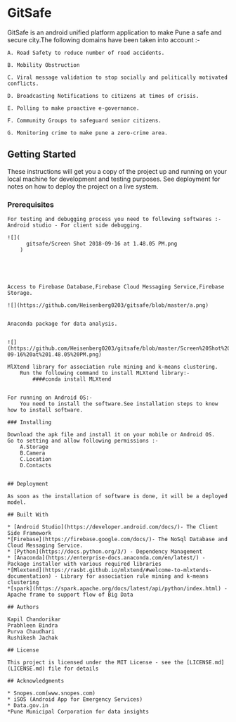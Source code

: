 # GitSafe
GitSafe is an android unified platform application to make Pune a safe and secure city.The following domains have been taken into account :-

	A. Road Safety to reduce number of road accidents.
	
	B. Mobility Obstruction 
	
	C. Viral message validation to stop socially and politically motivated conflicts.
	
	D. Broadcasting Notifications to citizens at times of crisis.
	
	E. Polling to make proactive e-governance.
	
	F. Community Groups to safeguard senior citizens.
	
	G. Monitoring crime to make pune a zero-crime area.
	
	
## Getting Started

These instructions will get you a copy of the project up and running on your local machine for development and testing purposes. See deployment for notes on how to deploy the project on a live system.

### Prerequisites
```
For testing and debugging process you need to following softwares :-
Android studio - For client side debugging.

![](
      gitsafe/Screen Shot 2018-09-16 at 1.48.05 PM.png
    )





Access to Firebase Database,Firebase Cloud Messaging Service,Firebase Storage.

![](https://github.com/Heisenberg0203/gitsafe/blob/master/a.png)


Anaconda package for data analysis.


![](https://github.com/Heisenberg0203/gitsafe/blob/master/Screen%20Shot%202018-09-16%20at%201.48.05%20PM.png)

MlXtend library for association rule mining and k-means clustering.
	Run the following command to install MLXtend library:-
		####conda install MLXtend


For running on Android OS:-
	You need to install the software.See installation steps to know how to install software.

### Installing

Download the apk file and install it on your mobile or Android OS.
Go to setting and allow following permissions :-
	A.Storage
	B.Camera
	C.Location
	D.Contacts


## Deployment

As soon as the installation of software is done, it will be a deployed model.

## Built With

* [Android Studio](https://developer.android.com/docs/)- The Client Side Framework
*[Firebase](https://firebase.google.com/docs/)- The NoSql Database and Cloud Messaging Service.
* [Python](https://docs.python.org/3/) - Dependency Management
* [Anaconda](https://enterprise-docs.anaconda.com/en/latest/) - Package installer with various required libraries
*[Mlextend](https://rasbt.github.io/mlxtend/#welcome-to-mlxtends-documentation) - Library for association rule mining and k-means clustering
*[spark](https://spark.apache.org/docs/latest/api/python/index.html) - Apache frame to support flow of Big Data

## Authors

Kapil Chandorikar
Prabhleen Bindra
Purva Chaudhari
Rushikesh Jachak

## License

This project is licensed under the MIT License - see the [LICENSE.md](LICENSE.md) file for details

## Acknowledgments

* Snopes.com(www.snopes.com)
* iSOS (Android App for Emergency Services)
* Data.gov.in
*Pune Municipal Corporation for data insights
